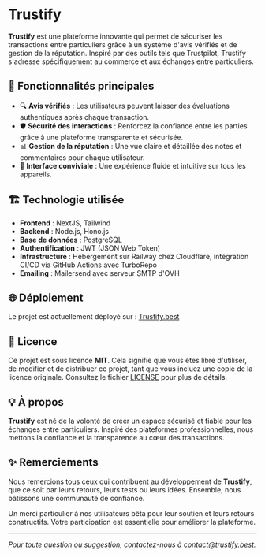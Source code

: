 # Trustify  

**Trustify** est une plateforme innovante qui permet de sécuriser les transactions entre particuliers grâce à un système d'avis vérifiés et de gestion de la réputation. Inspiré par des outils tels que Trustpilot, Trustify s'adresse spécifiquement au commerce et aux échanges entre particuliers.  

## 🚀 Fonctionnalités principales  

- 🔍 **Avis vérifiés** : Les utilisateurs peuvent laisser des évaluations authentiques après chaque transaction.  
- 🛡️ **Sécurité des interactions** : Renforcez la confiance entre les parties grâce à une plateforme transparente et sécurisée.  
- 📊 **Gestion de la réputation** : Une vue claire et détaillée des notes et commentaires pour chaque utilisateur.  
- 📱 **Interface conviviale** : Une expérience fluide et intuitive sur tous les appareils.  

## 🏗️ Technologie utilisée  

- **Frontend** : NextJS, Tailwind
- **Backend** : Node.js, Hono.js 
- **Base de données** : PostgreSQL
- **Authentification** : JWT (JSON Web Token)  
- **Infrastructure** : Hébergement sur Railway chez Cloudflare, intégration CI/CD via GitHub Actions avec TurboRepo
- **Emailing** : Mailersend avec serveur SMTP d'OVH

## 🌐 Déploiement  

Le projet est actuellement déployé sur : [Trustify.best](https://www.trustify.best)  

## 📄 Licence  

Ce projet est sous licence **MIT**. Cela signifie que vous êtes libre d'utiliser, de modifier et de distribuer ce projet, tant que vous incluez une copie de la licence originale. Consultez le fichier [LICENSE](LICENSE) pour plus de détails.  

## 💡 À propos  

**Trustify** est né de la volonté de créer un espace sécurisé et fiable pour les échanges entre particuliers. Inspiré des plateformes professionnelles, nous mettons la confiance et la transparence au cœur des transactions.  

## ✨ Remerciements  

Nous remercions tous ceux qui contribuent au développement de **Trustify**, que ce soit par leurs retours, leurs tests ou leurs idées. Ensemble, nous bâtissons une communauté de confiance.  

Un merci particulier à nos utilisateurs bêta pour leur soutien et leurs retours constructifs. Votre participation est essentielle pour améliorer la plateforme.  

---

*Pour toute question ou suggestion, contactez-nous à [contact@trustify.best](mailto:contact@trustify.best).*  


